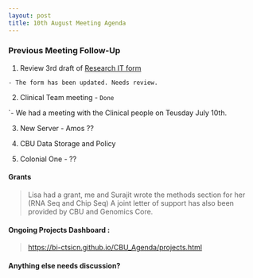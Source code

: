```yaml
---
layout: post
title: 10th August Meeting Agenda
---
```


### Previous Meeting Follow-Up

1. Review 3rd draft of [Research IT form](http://j.mp/2yNQ3At)

`- The form has been updated. Needs review.`

2. Clinical Team meeting - `Done`
 
 `- We had a meeting with the Clinical people on Teusday July 10th.
 
3. New Server - Amos ??
 
4. CBU Data Storage and Policy

5. Colonial One - ??
 

#### Grants

> Lisa had a grant, me and Surajit wrote the methods section for her (RNA Seq and Chip Seq)
> A joint letter of support has also been provided by CBU and Genomics Core.

#### Ongoing Projects Dashboard :

> https://bi-ctsicn.github.io/CBU_Agenda/projects.html
  
#### Anything else needs discussion?
